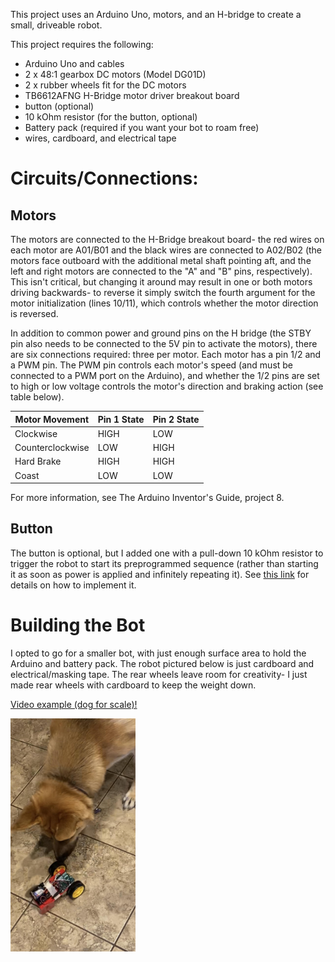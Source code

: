 This project uses an Arduino Uno, motors, and an H-bridge to create a small, driveable robot.


This project requires the following:
* Arduino Uno and cables
* 2 x 48:1 gearbox DC motors (Model DG01D)
* 2 x rubber wheels fit for the DC motors
* TB6612AFNG H-Bridge motor driver breakout board
* button (optional)
* 10 kOhm resistor (for the button, optional)
* Battery pack (required if you want your bot to roam free)
* wires, cardboard, and electrical tape

# Circuits/Connections:
## Motors
The motors are connected to the H-Bridge breakout board- the red wires on each motor are A01/B01 and the black wires are connected to A02/B02 (the motors face outboard with the additional metal shaft pointing aft, and the left and right motors are connected to the "A" and "B" pins, respectively). This isn't critical, but changing it around may result in one or both motors driving backwards- to reverse it simply switch the fourth argument for the motor initialization (lines 10/11), which controls whether the motor direction is reversed.

In addition to common power and ground pins on the H bridge (the STBY pin also needs to be connected to the 5V pin to activate the motors), there are six connections required: three per motor. Each motor has a pin 1/2 and a PWM pin. The PWM pin controls each motor's speed (and must be connected to a PWM port on the Arduino), and whether the 1/2 pins are set to high or low voltage controls the motor's direction and braking action (see table below).

| Motor Movement | Pin 1 State | Pin 2 State |
| --- | --- | --- |
| Clockwise | HIGH | LOW |
| Counterclockwise | LOW | HIGH |
| Hard Brake | HIGH | HIGH |
| Coast | LOW | LOW |

For more information, see The Arduino Inventor's Guide, project 8.

## Button
The button is optional, but I added one with a pull-down 10 kOhm resistor to trigger the robot to start its preprogrammed sequence (rather than starting it as soon as power is applied and infinitely repeating it). See [this link](https://www.arduino.cc/en/Tutorial/BuiltInExamples/Button) for details on how to implement it.


# Building the Bot
I opted to go for a smaller bot, with just enough surface area to hold the Arduino and battery pack. The robot pictured below is just cardboard and electrical/masking tape. The rear wheels leave room for creativity- I just made rear wheels with cardboard to keep the weight down.

[Video example (dog for scale)!](https://imgur.com/a/zVcp5YW)

<img src="example.jpg" alt="drawing" width="200"/>